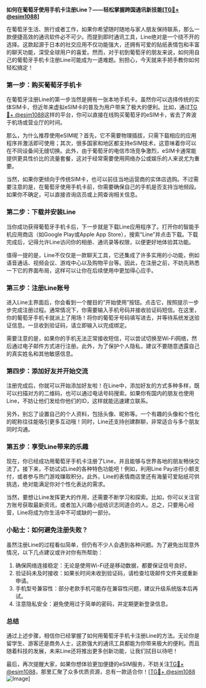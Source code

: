**如何在葡萄牙使用手机卡注册Line？——轻松掌握跨国通讯新技能[[TG💪+ @esim1088](https://t.me/s/esim1088)]**

在葡萄牙生活、旅行或者工作，如果你希望随时随地与家人朋友保持联系，那么一款便捷高效的通讯软件必不可少。而提到即时通讯工具，Line绝对是一个绕不开的选择。这款起源于日本的社交应用不仅功能强大，还拥有可爱的贴纸表情包和丰富的聊天功能，深受全球用户的喜爱。然而，对于初到葡萄牙的朋友来说，如何用自己的葡萄牙手机卡注册Line可能成为一道难题。别担心，今天就来手把手教你如何轻松搞定！

### **第一步：购买葡萄牙手机卡**
在葡萄牙注册Line的第一步当然是拥有一张本地手机卡。虽然你可以选择传统的实体SIM卡，但近年来虚拟eSIM卡的普及为用户带来了极大的便利。比如，通过[TG💪+ @esim1088](https://t.me/s/esim1088)这样的平台，你可以直接在线购买葡萄牙的eSIM卡，省去了奔波于机场或营业厅的时间。

那么，为什么推荐使用eSIM呢？首先，它不需要物理插拔，只需下载相应的应用程序并激活即可使用；其次，很多国家和地区都支持eSIM技术，这意味着你可以在不同设备间无缝切换。此外，由于葡萄牙的电信市场竞争激烈，eSIM卡通常能提供更具性价比的流量套餐，这对于经常需要使用网络办公或娱乐的人来说尤为重要。

当然，如果你更倾向于传统SIM卡，也可以前往当地运营商的实体店选购。不过需要注意的是，在葡萄牙使用手机卡前，你需要确保自己的手机是否支持当地频段。如果你不确定，可以直接咨询店员或上网查询相关信息。

### **第二步：下载并安装Line**
当你成功获得葡萄牙手机卡后，下一步就是下载Line应用程序了。打开你的智能手机应用商店（如Google Play或Apple App Store），搜索“Line”并点击下载。下载完成后，记得允许Line访问你的相册、通讯录等权限，以便更好地体验其功能。

值得一提的是，Line不仅仅是一款聊天工具，它还集成了许多实用的小功能，例如语音通话、视频会议、游戏中心以及购物平台等。因此，在注册之前，不妨先熟悉一下它的界面布局，这样可以让你在后续使用中更加得心应手。

### **第三步：注册Line账号**
进入Line主界面后，你会看到一个醒目的“开始使用”按钮。点击它，按照提示一步步完成注册过程。通常情况下，你需要输入手机号码并接收验证码短信。在这里，你的葡萄牙手机卡就派上了用场！将你的葡萄牙号码填写进去，并等待系统发送验证信息。一旦收到验证码，请立即输入以完成绑定。

需要注意的是，如果你的手机无法正常接收短信，可以尝试切换至Wi-Fi网络，然后通过电子邮件方式进行注册。此外，为了保护个人隐私，建议不要随意透露自己的真实姓名和其他敏感信息。

### **第四步：添加好友并开始交流**
注册完成后，你就可以开始添加好友啦！在Line中，添加好友的方式多种多样，既可以扫描对方的二维码，也可以通过电话号码搜索。如果你有国内的朋友也使用Line，不妨让他们发给你他们的ID，这样就能迅速建立联系。

另外，别忘了设置自己的个人资料，包括头像、昵称等。一个有趣的头像和个性化的昵称往往能吸引更多互动哦！同时，Line还支持创建群聊，非常适合与多个朋友同时沟通。

### **第五步：享受Line带来的乐趣**
现在，你已经成功用葡萄牙手机卡注册了Line，并且能够与世界各地的朋友畅快交流了。接下来，不妨试试Line的各种特色功能吧！例如，利用Line Pay进行小额支付，或者参与热门游戏赚取积分。此外，Line的表情商店里还有海量可爱贴纸可供挑选，绝对能满足你对个性化表达的需求。

当然，要想让Line发挥更大的作用，还需要不断学习和探索。比如，你可以关注官方账号获取最新资讯，或者加入兴趣小组结识志同道合的人。总之，只要用心经营，Line将成为你生活中不可或缺的一部分。

### **小贴士：如何避免注册失败？**
虽然注册Line的过程看似简单，但仍有不少人会遇到各种问题。为了避免出现意外情况，以下几点建议或许对你有所帮助：

1. 确保网络连接稳定：无论是使用Wi-Fi还是移动数据，都要保证信号良好。
2. 验证码未及时接收：如果长时间未收到验证码，请检查垃圾邮件文件夹或重新申请。
3. 手机型号兼容性：部分老款手机可能存在兼容性问题，建议升级系统版本后再试。
4. 注意隐私安全：避免使用过于简单的密码，并定期更新登录信息。

### **总结**
通过上述步骤，相信你已经掌握了如何用葡萄牙手机卡注册Line的方法。无论你是留学生、游客还是商务人士，这款强大的通讯工具都能为你带来极大的便利。而且随着科技的发展，未来Line还将推出更多创新功能，让我们拭目以待吧！

最后，再次提醒大家，如果你想体验更加便捷的eSIM服务，不妨关注[TG💪+ @esim1088](https://t.me/s/esim1088)，那里汇聚了众多优质资源，总有一款适合你！[[TG💪+ @esim1088](https://t.me/s/esim1088) ![Image](https://i.postimg.cc/4NQfJmqS/Snipaste-2025-05-13-00-14-12.png)]